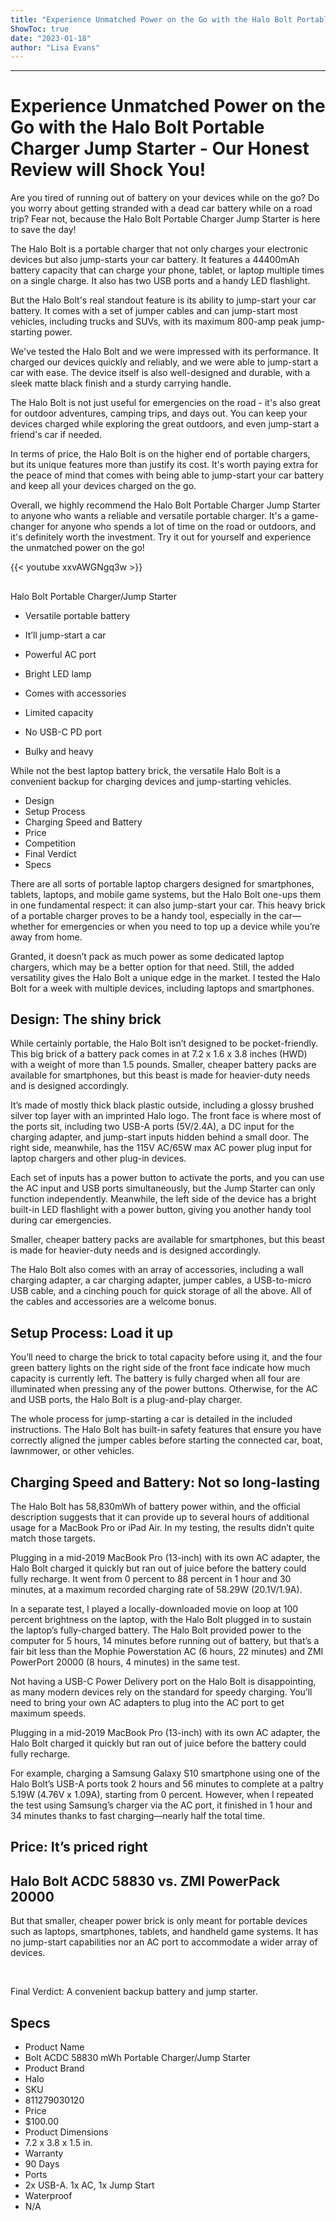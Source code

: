 ```yaml
---
title: "Experience Unmatched Power on the Go with the Halo Bolt Portable Charger Jump Starter - Our Honest Review will Shock You!"
ShowToc: true 
date: "2023-01-18"
author: "Lisa Evans"
---
```

*****
# Experience Unmatched Power on the Go with the Halo Bolt Portable Charger Jump Starter - Our Honest Review will Shock You!

Are you tired of running out of battery on your devices while on the go? Do you worry about getting stranded with a dead car battery while on a road trip? Fear not, because the Halo Bolt Portable Charger Jump Starter is here to save the day!

The Halo Bolt is a portable charger that not only charges your electronic devices but also jump-starts your car battery. It features a 44400mAh battery capacity that can charge your phone, tablet, or laptop multiple times on a single charge. It also has two USB ports and a handy LED flashlight.

But the Halo Bolt's real standout feature is its ability to jump-start your car battery. It comes with a set of jumper cables and can jump-start most vehicles, including trucks and SUVs, with its maximum 800-amp peak jump-starting power.

We've tested the Halo Bolt and we were impressed with its performance. It charged our devices quickly and reliably, and we were able to jump-start a car with ease. The device itself is also well-designed and durable, with a sleek matte black finish and a sturdy carrying handle.

The Halo Bolt is not just useful for emergencies on the road - it's also great for outdoor adventures, camping trips, and days out. You can keep your devices charged while exploring the great outdoors, and even jump-start a friend's car if needed.

In terms of price, the Halo Bolt is on the higher end of portable chargers, but its unique features more than justify its cost. It's worth paying extra for the peace of mind that comes with being able to jump-start your car battery and keep all your devices charged on the go.

Overall, we highly recommend the Halo Bolt Portable Charger Jump Starter to anyone who wants a reliable and versatile portable charger. It's a game-changer for anyone who spends a lot of time on the road or outdoors, and it's definitely worth the investment. Try it out for yourself and experience the unmatched power on the go!

{{< youtube xxvAWGNgq3w >}} 



## 
Halo Bolt Portable Charger/Jump Starter
 
- Versatile portable battery
 - It’ll jump-start a car
 - Powerful AC port
 - Bright LED lamp
 - Comes with accessories

 
- Limited capacity
 - No USB-C PD port
 - Bulky and heavy

 
While not the best laptop battery brick, the versatile Halo Bolt is a convenient backup for charging devices and jump-starting vehicles.
 
- Design
 - Setup Process
 - Charging Speed and Battery
 - Price
 - Competition
 - Final Verdict
 - Specs

 

There are all sorts of portable laptop chargers designed for smartphones, tablets, laptops, and mobile game systems, but the Halo Bolt one-ups them in one fundamental respect: it can also jump-start your car. This heavy brick of a portable charger proves to be a handy tool, especially in the car—whether for emergencies or when you need to top up a device while you’re away from home.

 

Granted, it doesn’t pack as much power as some dedicated laptop chargers, which may be a better option for that need. Still, the added versatility gives the Halo Bolt a unique edge in the market. I tested the Halo Bolt for a week with multiple devices, including laptops and smartphones.

 
##   Design: The shiny brick  
 

While certainly portable, the Halo Bolt isn’t designed to be pocket-friendly. This big brick of a battery pack comes in at 7.2 x 1.6 x 3.8 inches (HWD) with a weight of more than 1.5 pounds. Smaller, cheaper battery packs are available for smartphones, but this beast is made for heavier-duty needs and is designed accordingly.

 

It’s made of mostly thick black plastic outside, including a glossy brushed silver top layer with an imprinted Halo logo. The front face is where most of the ports sit, including two USB-A ports (5V/2.4A), a DC input for the charging adapter, and jump-start inputs hidden behind a small door. The right side, meanwhile, has the 115V AC/65W max AC power plug input for laptop chargers and other plug-in devices.

 

Each set of inputs has a power button to activate the ports, and you can use the AC input and USB ports simultaneously, but the Jump Starter can only function independently. Meanwhile, the left side of the device has a bright built-in LED flashlight with a power button, giving you another handy tool during car emergencies.

 
Smaller, cheaper battery packs are available for smartphones, but this beast is made for heavier-duty needs and is designed accordingly.
 

The Halo Bolt also comes with an array of accessories, including a wall charging adapter, a car charging adapter, jumper cables, a USB-to-micro USB cable, and a cinching pouch for quick storage of all the above. All of the cables and accessories are a welcome bonus.

 
##   Setup Process: Load it up  
 

You’ll need to charge the brick to total capacity before using it, and the four green battery lights on the right side of the front face indicate how much capacity is currently left. The battery is fully charged when all four are illuminated when pressing any of the power buttons. Otherwise, for the AC and USB ports, the Halo Bolt is a plug-and-play charger.

 

The whole process for jump-starting a car is detailed in the included instructions. The Halo Bolt has built-in safety features that ensure you have correctly aligned the jumper cables before starting the connected car, boat, lawnmower, or other vehicles.

 
##   Charging Speed and Battery: Not so long-lasting  
 

The Halo Bolt has 58,830mWh of battery power within, and the official description suggests that it can provide up to several hours of additional usage for a MacBook Pro or iPad Air. In my testing, the results didn’t quite match those targets.

 

Plugging in a mid-2019 MacBook Pro (13-inch) with its own AC adapter, the Halo Bolt charged it quickly but ran out of juice before the battery could fully recharge. It went from 0 percent to 88 percent in 1 hour and 30 minutes, at a maximum recorded charging rate of 58.29W (20.1V/1.9A).

 

In a separate test, I played a locally-downloaded movie on loop at 100 percent brightness on the laptop, with the Halo Bolt plugged in to sustain the laptop’s fully-charged battery. The Halo Bolt provided power to the computer for 5 hours, 14 minutes before running out of battery, but that’s a fair bit less than the Mophie Powerstation AC (6 hours, 22 minutes) and ZMI PowerPort 20000 (8 hours, 4 minutes) in the same test.

 

Not having a USB-C Power Delivery port on the Halo Bolt is disappointing, as many modern devices rely on the standard for speedy charging. You’ll need to bring your own AC adapters to plug into the AC port to get maximum speeds.

 
Plugging in a mid-2019 MacBook Pro (13-inch) with its own AC adapter, the Halo Bolt charged it quickly but ran out of juice before the battery could fully recharge.
 

For example, charging a Samsung Galaxy S10 smartphone using one of the Halo Bolt’s USB-A ports took 2 hours and 56 minutes to complete at a paltry 5.19W (4.76V x 1.09A), starting from 0 percent. However, when I repeated the test using Samsung’s charger via the AC port, it finished in 1 hour and 34 minutes thanks to fast charging—nearly half the total time.

 
##   Price: It’s priced right  
 
##   Halo Bolt ACDC 58830 vs. ZMI PowerPack 20000  
 

But that smaller, cheaper power brick is only meant for portable devices such as laptops, smartphones, tablets, and handheld game systems. It has no jump-start capabilities nor an AC port to accommodate a wider array of devices.

 

﻿﻿

 
Final Verdict: A convenient backup battery and jump starter. 
 
##  Specs
 
- Product Name
 - Bolt ACDC 58830 mWh Portable Charger/Jump Starter
 - Product Brand
 - Halo
 - SKU
 - 811279030120
 - Price
 - $100.00
 - Product Dimensions
 - 7.2 x 3.8 x 1.5 in.
 - Warranty
 - 90 Days
 - Ports
 - 2x USB-A. 1x AC, 1x Jump Start
 - Waterproof
 - N/A





